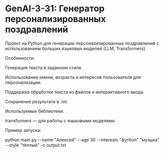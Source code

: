# GenAI-3-31: Генератор персонализированных поздравлений

Проект на Python для генерации персонализированных поздравлений с использованием больших языковых моделей (LLM, Transformers).

Особенности:

Генерация текста в заданном стиле.

Использование имени, возраста и интересов пользователя для персонализации.

Поддержка обработки текста из файлов и интерактивного ввода.

Сохранение результата в .txt.

Используемые библиотеки:

transformers — для работы с языковыми моделями.

Пример запуска:

python main.py --name "Алексей" --age 30 --interests "футбол" "музыка" --style "тёплый" -o output.txt
